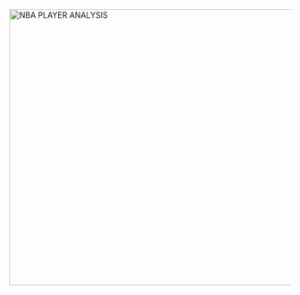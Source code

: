 <img width="885" height="496" alt="NBA PLAYER ANALYSIS" src="https://github.com/user-attachments/assets/90b2dd87-1252-4545-a059-84f5a42a1fa4" />
